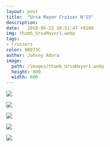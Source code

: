 ```yaml
---
layout: post
title:  "Ursa Mayor Cruiser N°15"
description: 
date:   2018-06-22 10:51:47 +0100
img: thumb_UrsaMayor1.webp
tags: 
- Cruisers
color: BB873C
author: Johnny Adora
image:
  path: /images/thumb_UrsaMayor1.webp
  height: 600
  width: 600
---
```

![]({{site.baseurl}}/images/UrsaMayor1.webp)

![]({{site.baseurl}}/images/UrsaMayor2.webp)

![]({{site.baseurl}}/images/UrsaMayor3.webp)

![]({{site.baseurl}}/images/UrsaMayor4.webp)

![]({{site.baseurl}}/images/flipbook-gallery-7a.webp)